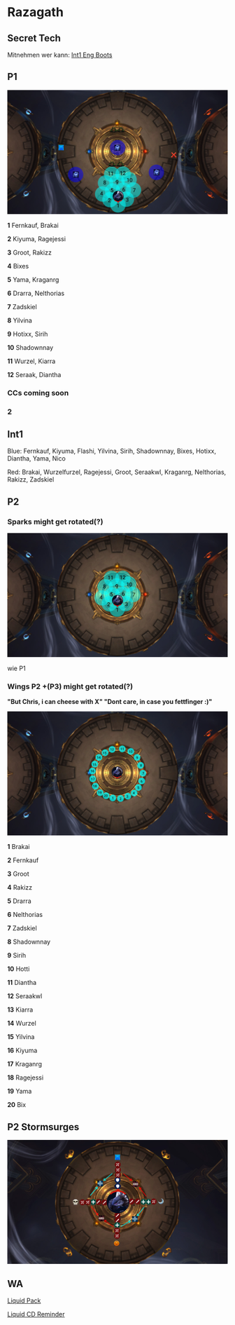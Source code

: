 # Razagath

## Secret Tech 

Mitnehmen wer kann: [Int1 Eng Boots](https://www.wowhead.com/item=172912/momentum-redistributor-boots)

## P1

![P1](/images/raziP1.png)

**1** Fernkauf, Brakai

**2** Kiyuma, Ragejessi

**3** Groot, Rakizz

**4** Bixes

**5** Yama, Kraganrg

**6** Drarra, Nelthorias

**7** Zadskiel

**8** Yilvina

**9** Hotixx, Sirih

**10** Shadownnay

**11** Wurzel, Kiarra

**12** Seraak, Diantha

### CCs coming soon


### 2

## Int1

Blue: Fernkauf, Kiyuma, Flashi, Yilvina, Sirih, Shadownnay, Bixes, Hotixx, Diantha, Yama, Nico

Red: Brakai, Wurzelfurzel, Ragejessi, Groot, Seraakwl, Kraganrg, Nelthorias, Rakizz, Zadskiel

## P2

### Sparks might get rotated(?)

![P2_Sparks](/images/6_p2sparks.png)

wie P1

### Wings P2 +(P3) might get rotated(?)

**"But Chris, i can cheese with X" "Dont care, in case you fettfinger :)"**

![P2_Wings](/images/6_p2wings.png)

**1** Brakai

**2** Fernkauf

**3** Groot

**4** Rakizz

**5** Drarra

**6** Nelthorias

**7** Zadskiel

**8** Shadownnay

**9** Sirih

**10** Hotti

**11** Diantha

**12** Seraakwl

**13** Kiarra

**14** Wurzel

**15** Yilvina

**16** Kiyuma

**17** Kraganrg

**18** Ragejessi

**19** Yama

**20** Bix

## P2 Stormsurges

![Liquid Strat](/images/6_p2stormsurge.png)


## WA

[Liquid Pack](https://wago.io/LiquidVault)

[Liquid CD Reminder](https://wago.io/cDPzpjk7w)
